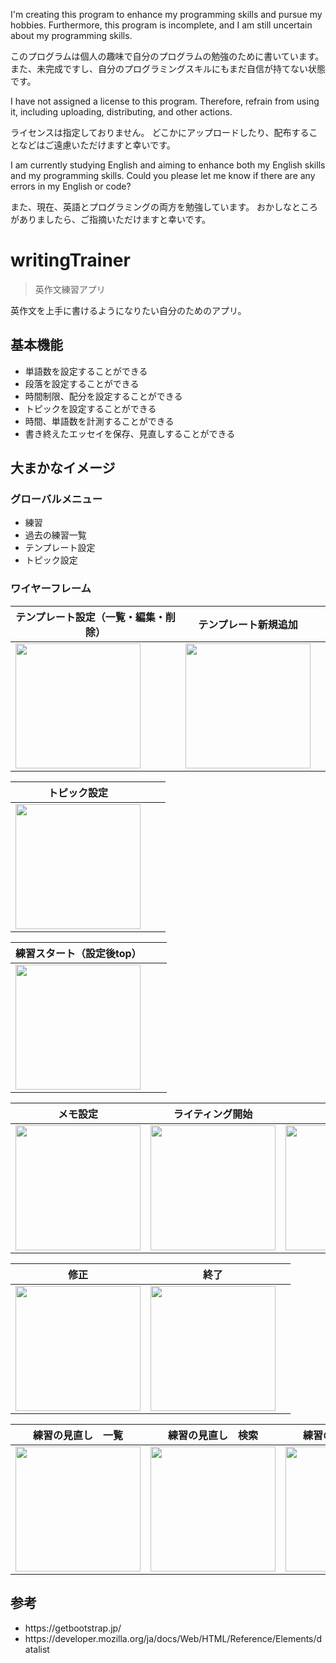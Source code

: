 <p>I'm creating this program to enhance my programming skills and pursue my hobbies.
Furthermore, this program is incomplete, and I am still uncertain about my programming skills.</p>
<p>このプログラムは個人の趣味で自分のプログラムの勉強のために書いています。
また、未完成ですし、自分のプログラミングスキルにもまだ自信が持てない状態です。</p>

<p>I have not assigned a license to this program.
Therefore, refrain from using it, including uploading, distributing, and other actions.</p>
<p>ライセンスは指定しておりません。
どこかにアップロードしたり、配布することなどはご遠慮いただけますと幸いです。</p>

<p>I am currently studying English and aiming to enhance both my English skills and my programming skills.
Could you please let me know if there are any errors in my English or code?</p>
<p>また、現在、英語とプログラミングの両方を勉強しています。
おかしなところがありましたら、ご指摘いただけますと幸いです。</p>

# writingTrainer
> 英作文練習アプリ

<p>英作文を上手に書けるようになりたい自分のためのアプリ。</p>

## 基本機能
<ul>
<li>単語数を設定することができる</li>
<li>段落を設定することができる</li>
<li>時間制限、配分を設定することができる</li>
<li>トピックを設定することができる</li>
<li>時間、単語数を計測することができる</li>
<li>書き終えたエッセイを保存、見直しすることができる</li>
</ul>

## 大まかなイメージ

### グローバルメニュー
<ul>
<li>練習</li>
<li>過去の練習一覧</li>
<li>テンプレート設定</li>
<li>トピック設定</li>
</ul>

### ワイヤーフレーム
| テンプレート設定（一覧・編集・削除） | テンプレート新規追加 |  |
| ---- | ---- | ---- |
| <img src="https://github.com/user-attachments/assets/211d0625-50e2-47fa-9bed-590318d682e3" width="200"> | <img src="https://github.com/user-attachments/assets/2dfe5c07-5dcd-4999-b512-849eca4b2ef4" width="200"> |  |

| トピック設定 |  |  |
| ---- | ---- | ---- |
| <img src="https://github.com/user-attachments/assets/f8a64426-0c0e-4a09-8619-db7e8047a710" width="200"> |  |  |

| 練習スタート（設定後top） |  |  |
| ---- | ---- | ---- |
| <img src="https://github.com/user-attachments/assets/17764e2c-f467-444e-8e4b-d27c8fee4aee" width="200"> |  |  |

| メモ設定 | ライティング開始 | 校正 |
| ---- | ---- | ---- |
| <img src="https://github.com/user-attachments/assets/a4c8edb6-f13d-44b4-853a-656447dd292a" width="200"> | <img src="https://github.com/user-attachments/assets/7fe87e79-57fa-40b3-9119-1520e9587f43" width="200"> | <img src="https://github.com/user-attachments/assets/472b44b2-6da3-4685-b15f-e82b138701f2" width="200"> |

| 修正 | 終了 |  |
| ---- | ---- | ---- |
| <img src="https://github.com/user-attachments/assets/291bffe7-81ae-4fe1-bdd8-4caa79d56c83" width="200"> | <img src="https://github.com/user-attachments/assets/24b45771-6219-4a2e-ae13-dc52c3ae4dbf" width="200"> |  |

| 練習の見直し　一覧 | 練習の見直し　検索 | 練習の見直し　詳細 |
| ---- | ---- | ---- |
| <img src="https://github.com/user-attachments/assets/d6478ba6-e3e2-4381-9786-cb14a3057f6c" width="200"> | <img src="https://github.com/user-attachments/assets/eee2bf73-b0b8-4417-86d1-6aa42a69652e" width="200"> | <img src="https://github.com/user-attachments/assets/d236bec6-3fd0-4c00-b459-7144d751922c" width="200"> |


## 参考
<ul>
<li>https://getbootstrap.jp/</li>
<li>https://developer.mozilla.org/ja/docs/Web/HTML/Reference/Elements/datalist</li>
</ul>